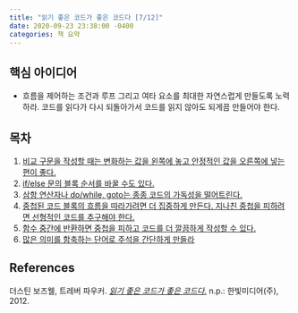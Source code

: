 ```yaml
---
title: "읽기 좋은 코드가 좋은 코드다 [7/12]"
date: 2020-09-23 23:38:00 -0400
categories: 책 요약
---
```


## 핵심 아이디어
- 흐름을 제어하는 조건과 루프 그리고 여타 요소를 최대한 자연스럽게 만들도록 노력하라. 코드를 읽다가 다시 되돌아가서 코드를 읽지 않아도 되게끔 만들어야 한다.

## 목차
  1. [비교 구문을 작성할 때는 변화하는 값을 왼쪽에 놓고 안정적인 값을 오른쪽에 넣는 편이 좋다.](#it-이나-this-같은-대명사가-여러-가지를-가리킬-수-있다면-사용하지-말라)
  2. [if/else 문의 블록 순서를 바꿀 수도 있다.](#함수의-동작을-ㄴ의블실제로-할-수-있는-한도-내에서-명확하게-설명하라)
  3. [삼항 연산자나 do/while, goto는 종종 코드의 가독성을 떨어트린다.](#신중하게-선택된-입/출력-예로-주석을-서술하라)
  4. [중첩된 코드 블록의 흐름을 따라가려면 더 집중하게 만든다. 지나친 중첩을 피하려면 선형적인 코드를 추구해야 한다.](#코드가-가진-의도를-너무-자세한-내용이-아니라-높은-수준에서-개괄적으로-설명하라)
  5. [함수 중간에 반환하면 중첩을 피하고 코드를 더 깔끔하게 작성할 수 있다.](#같은-줄에-있는-주석으로-의미가-불분명한-함수의-인수를-설명하라)
  6. [많은 의미를 함축하는 단어로 주석을 간단하게 만들라](#많은-의미를-함축하는-단어로-주석을-간단하게-만들라)



## References
더스틴 보즈웰, 트레버 파우커. [_읽기 좋은 코드가 좋은 코드다._](http://www.yes24.com/Product/Goods/6692314?scode=032&OzSrank=1) n.p.: 한빛미디어(주), 2012.
